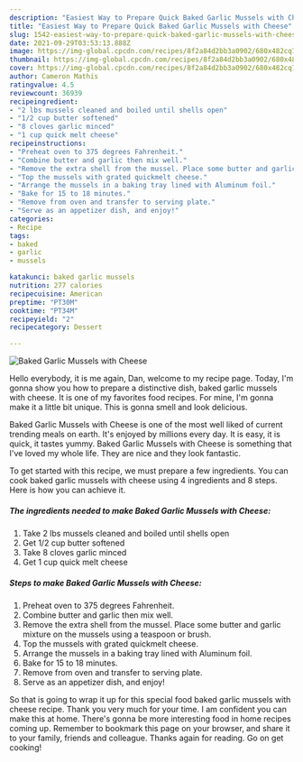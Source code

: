 ```yaml
---
description: "Easiest Way to Prepare Quick Baked Garlic Mussels with Cheese"
title: "Easiest Way to Prepare Quick Baked Garlic Mussels with Cheese"
slug: 1542-easiest-way-to-prepare-quick-baked-garlic-mussels-with-cheese
date: 2021-09-29T03:53:13.888Z
image: https://img-global.cpcdn.com/recipes/8f2a84d2bb3a0902/680x482cq70/baked-garlic-mussels-with-cheese-recipe-main-photo.jpg
thumbnail: https://img-global.cpcdn.com/recipes/8f2a84d2bb3a0902/680x482cq70/baked-garlic-mussels-with-cheese-recipe-main-photo.jpg
cover: https://img-global.cpcdn.com/recipes/8f2a84d2bb3a0902/680x482cq70/baked-garlic-mussels-with-cheese-recipe-main-photo.jpg
author: Cameron Mathis
ratingvalue: 4.5
reviewcount: 36939
recipeingredient:
- "2 lbs mussels cleaned and boiled until shells open"
- "1/2 cup butter softened"
- "8 cloves garlic minced"
- "1 cup quick melt cheese"
recipeinstructions:
- "Preheat oven to 375 degrees Fahrenheit."
- "Combine butter and garlic then mix well."
- "Remove the extra shell from the mussel. Place some butter and garlic mixture on the mussels using a teaspoon or brush."
- "Top the mussels with grated quickmelt cheese."
- "Arrange the mussels in a baking tray lined with Aluminum foil."
- "Bake for 15 to 18 minutes."
- "Remove from oven and transfer to serving plate."
- "Serve as an appetizer dish, and enjoy!"
categories:
- Recipe
tags:
- baked
- garlic
- mussels

katakunci: baked garlic mussels 
nutrition: 277 calories
recipecuisine: American
preptime: "PT30M"
cooktime: "PT34M"
recipeyield: "2"
recipecategory: Dessert

---
```



![Baked Garlic Mussels with Cheese](https://img-global.cpcdn.com/recipes/8f2a84d2bb3a0902/680x482cq70/baked-garlic-mussels-with-cheese-recipe-main-photo.jpg)

Hello everybody, it is me again, Dan, welcome to my recipe page. Today, I'm gonna show you how to prepare a distinctive dish, baked garlic mussels with cheese. It is one of my favorites food recipes. For mine, I'm gonna make it a little bit unique. This is gonna smell and look delicious.

Baked Garlic Mussels with Cheese is one of the most well liked of current trending meals on earth. It's enjoyed by millions every day. It is easy, it is quick, it tastes yummy. Baked Garlic Mussels with Cheese is something that I've loved my whole life. They are nice and they look fantastic.




To get started with this recipe, we must prepare a few ingredients. You can cook baked garlic mussels with cheese using 4 ingredients and 8 steps. Here is how you can achieve it.

<!--inarticleads1-->

##### The ingredients needed to make Baked Garlic Mussels with Cheese:

1. Take 2 lbs mussels cleaned and boiled until shells open
1. Get 1/2 cup butter softened
1. Take 8 cloves garlic minced
1. Get 1 cup quick melt cheese




<!--inarticleads2-->

##### Steps to make Baked Garlic Mussels with Cheese:

1. Preheat oven to 375 degrees Fahrenheit.
1. Combine butter and garlic then mix well.
1. Remove the extra shell from the mussel. Place some butter and garlic mixture on the mussels using a teaspoon or brush.
1. Top the mussels with grated quickmelt cheese.
1. Arrange the mussels in a baking tray lined with Aluminum foil.
1. Bake for 15 to 18 minutes.
1. Remove from oven and transfer to serving plate.
1. Serve as an appetizer dish, and enjoy!




So that is going to wrap it up for this special food baked garlic mussels with cheese recipe. Thank you very much for your time. I am confident you can make this at home. There's gonna be more interesting food in home recipes coming up. Remember to bookmark this page on your browser, and share it to your family, friends and colleague. Thanks again for reading. Go on get cooking!
